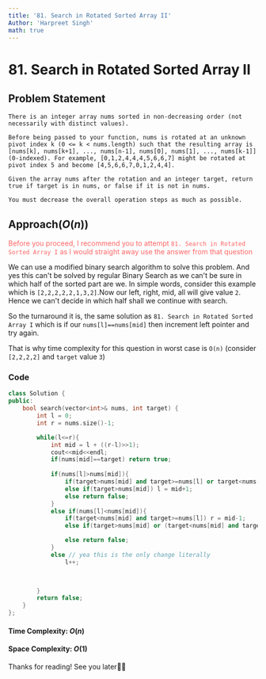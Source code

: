 ```yaml
---
title: '81. Search in Rotated Sorted Array II'
Author: 'Harpreet Singh'
math: true
---
```

# 81. Search in Rotated Sorted Array II
## Problem Statement
```
There is an integer array nums sorted in non-decreasing order (not necessarily with distinct values).

Before being passed to your function, nums is rotated at an unknown pivot index k (0 <= k < nums.length) such that the resulting array is [nums[k], nums[k+1], ..., nums[n-1], nums[0], nums[1], ..., nums[k-1]] (0-indexed). For example, [0,1,2,4,4,4,5,6,6,7] might be rotated at pivot index 5 and become [4,5,6,6,7,0,1,2,4,4].

Given the array nums after the rotation and an integer target, return true if target is in nums, or false if it is not in nums.

You must decrease the overall operation steps as much as possible.
```
## Approach($O(n)$)
<span style="color:#FF6666;">Before you proceed, I recommend you to attempt `81. Search in Rotated Sorted Array I` as I would straight away use the answer from that question</span>


We can use a modified binary search algorithm to solve this problem. 
And yes this can't be solved by regular Binary Search as we can't be sure in which half of the sorted part are we. In simple words, consider this example which is `[2,2,2,2,2,1,3,2]`.Now our left, right, mid, all will give value `2`. Hence we can't decide in which half shall we continue with search.

So the turnaround it is, the same solution as `81. Search in Rotated Sorted Array I` which is if our ``nums[l]==nums[mid]`` then increment left pointer and try again.

That is why time complexity for this question in worst case is `O(n)` (consider `[2,2,2,2]` and `target` value `3`)

### Code
```c++
class Solution {
public:
    bool search(vector<int>& nums, int target) {
        int l = 0;
        int r = nums.size()-1;

        while(l<=r){
            int mid = l + ((r-l)>>1);
            cout<<mid<<endl;
            if(nums[mid]==target) return true;
            
            if(nums[l]>nums[mid]){
                if(target>nums[mid] and target>=nums[l] or target<nums[mid])r = mid-1;
                else if(target>nums[mid]) l = mid+1;
                else return false;
            }
            else if(nums[l]<nums[mid]){
                if(target<nums[mid] and target>=nums[l]) r = mid-1;
                else if(target>nums[mid] or (target<nums[mid] and target<nums[l])) l = mid+1;

                else return false;
            }
            else // yea this is the only change literally
                l++;
            


        }
        return false;
    }
};
```

#### Time Complexity: $O(n)$
#### Space Complexity: $O(1)$

Thanks for reading! See you later🙋‍♂️